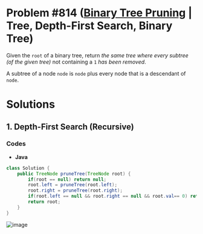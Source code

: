 # Problem #814 ([Binary Tree Pruning](https://leetcode.com/problems/binary-tree-pruning/) | Tree, Depth-First Search, Binary Tree)

Given the `root` of a binary tree, return *the same tree where every subtree (of the given tree)* not containing a `1` *has been removed*.

A subtree of a node `node` is `node` plus every node that is a descendant of `node`.

# Solutions

## 1. Depth-First Search (Recursive)

### Codes

- **Java**
```java
class Solution {
    public TreeNode pruneTree(TreeNode root) {
        if(root == null) return null;
        root.left = pruneTree(root.left);
        root.right = pruneTree(root.right);
        if(root.left == null && root.right == null && root.val== 0) return null;
        return root;
    }
}
```
![image](https://user-images.githubusercontent.com/89616705/188560772-96ad0936-d406-4489-a978-ee85a449757a.png)
<br/>
